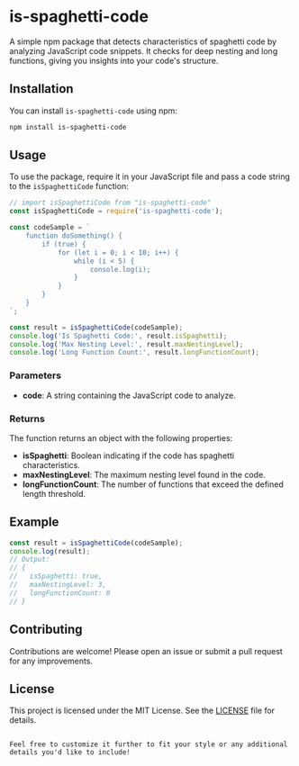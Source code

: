 # is-spaghetti-code

A simple npm package that detects characteristics of spaghetti code by analyzing JavaScript code snippets. It checks for deep nesting and long functions, giving you insights into your code's structure.

## Installation

You can install `is-spaghetti-code` using npm:

```bash
npm install is-spaghetti-code
```

## Usage

To use the package, require it in your JavaScript file and pass a code string to the `isSpaghettiCode` function:

```javascript
// import isSpaghettiCode from "is-spaghetti-code"
const isSpaghettiCode = require('is-spaghetti-code');

const codeSample = `
    function doSomething() {
        if (true) {
            for (let i = 0; i < 10; i++) {
                while (i < 5) {
                    console.log(i);
                }
            }
        }
    }
`;

const result = isSpaghettiCode(codeSample);
console.log('Is Spaghetti Code:', result.isSpaghetti);
console.log('Max Nesting Level:', result.maxNestingLevel);
console.log('Long Function Count:', result.longFunctionCount);
```

### Parameters

- **code**: A string containing the JavaScript code to analyze.

### Returns

The function returns an object with the following properties:

- **isSpaghetti**: Boolean indicating if the code has spaghetti characteristics.
- **maxNestingLevel**: The maximum nesting level found in the code.
- **longFunctionCount**: The number of functions that exceed the defined length threshold.

## Example

```javascript
const result = isSpaghettiCode(codeSample);
console.log(result);
// Output:
// {
//   isSpaghetti: true,
//   maxNestingLevel: 3,
//   longFunctionCount: 0
// }
```

## Contributing

Contributions are welcome! Please open an issue or submit a pull request for any improvements.

## License

This project is licensed under the MIT License. See the [LICENSE](LICENSE) file for details.
```

Feel free to customize it further to fit your style or any additional details you'd like to include!
